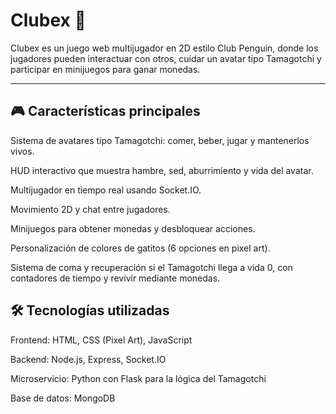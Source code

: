 
# Clubex 🐾

Clubex es un juego web multijugador en 2D estilo Club Penguin, donde los jugadores pueden interactuar con otros, cuidar un avatar tipo Tamagotchi y participar en minijuegos para ganar monedas.

---

## 🎮 Características principales

Sistema de avatares tipo Tamagotchi: comer, beber, jugar y mantenerlos vivos.

HUD interactivo que muestra hambre, sed, aburrimiento y vida del avatar.

Multijugador en tiempo real usando Socket.IO.

Movimiento 2D y chat entre jugadores.

Minijuegos para obtener monedas y desbloquear acciones.

Personalización de colores de gatitos (6 opciones en pixel art).

Sistema de coma y recuperación si el Tamagotchi llega a vida 0, con contadores de tiempo y revivir mediante monedas.

## 🛠 Tecnologías utilizadas

Frontend: HTML, CSS (Pixel Art), JavaScript

Backend: Node.js, Express, Socket.IO

Microservicio: Python con Flask para la lógica del Tamagotchi

Base de datos: MongoDB
